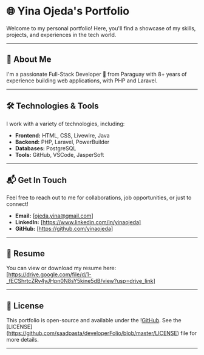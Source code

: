 # 🌐 Yina Ojeda's Portfolio

Welcome to my personal portfolio! Here, you'll find a showcase of my skills, projects, and experiences in the tech world.

---

## 📌 About Me

I'm a passionate Full-Stack Developer 🚀 from Paraguay with 8+ years of experience building web applications, with PHP and Laravel.

---

## 🛠️ Technologies & Tools

I work with a variety of technologies, including:

* **Frontend:** HTML, CSS, Livewire, Java
* **Backend:** PHP, Laravel, PowerBuilder
* **Databases:** PostgreSQL
* **Tools:** GitHub, VSCode, JasperSoft

---

## 📬 Get In Touch

Feel free to reach out to me for collaborations, job opportunities, or just to connect!

* **Email:** \[ojeda.yina@gmail.com]
* **LinkedIn:** \[https://www.linkedin.com/in/yinaojeda]
* **GitHub:** \[https://github.com/yinaojeda]

---

## 📄 Resume

You can view or download my resume here: \[https://drive.google.com/file/d/1-_fECShrtcZRv4yJHpn0N8sY5kine5dB/view?usp=drive_link]

---

## 📝 License

This portfolio is open-source and available under the \![GitHub](https://img.shields.io/github/license/saadpasta/developer-portfolio?color=blue). See the \[LICENSE]\(https://github.com/saadpasta/developerFolio/blob/master/LICENSE) file for more details.

---
